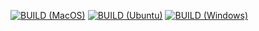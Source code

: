 [![BUILD (MacOS)](https://github.com/alekseinovikov/Kager/actions/workflows/mac-os.yml/badge.svg)](https://github.com/alekseinovikov/Kager/actions/workflows/mac-os.yml)
[![BUILD (Ubuntu)](https://github.com/alekseinovikov/Kager/actions/workflows/ubuntu.yml/badge.svg)](https://github.com/alekseinovikov/Kager/actions/workflows/ubuntu.yml)
[![BUILD (Windows)](https://github.com/alekseinovikov/Kager/actions/workflows/windows.yml/badge.svg)](https://github.com/alekseinovikov/Kager/actions/workflows/windows.yml)
